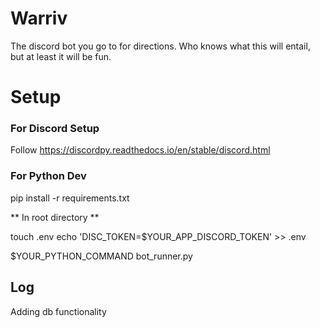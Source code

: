 # Warriv
The discord bot you go to for directions. Who knows what this will entail, but at least it will be fun.

# Setup

### For Discord Setup
Follow https://discordpy.readthedocs.io/en/stable/discord.html

### For Python Dev
pip install -r requirements.txt

** In root directory **

touch .env 
echo 'DISC_TOKEN=$YOUR_APP_DISCORD_TOKEN' >> .env

$YOUR_PYTHON_COMMAND bot_runner.py

## Log

Adding db functionality